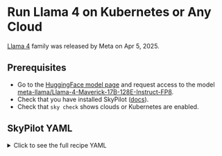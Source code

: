 
<!-- $REMOVE -->
# Run Llama 4 on Kubernetes or Any Cloud
<!-- $END_REMOVE -->
<!-- $UNCOMMENT# Vision Llama 3.2 -->


[Llama 4](https://ai.meta.com/blog/llama-4-multimodal-intelligence/) family was released by Meta on Apr 5, 2025.


## Prerequisites

- Go to the [HuggingFace model page](https://huggingface.co/meta-llama/) and request access to the model [meta-llama/Llama-4-Maverick-17B-128E-Instruct-FP8](https://huggingface.co/meta-llama/Llama-4-Maverick-17B-128E-Instruct-FP8).
- Check that you have installed SkyPilot ([docs](https://docs.skypilot.co/en/latest/getting-started/installation.html)).
- Check that `sky check` shows clouds or Kubernetes are enabled.

## SkyPilot YAML

<details>
<summary>Click to see the full recipe YAML</summary>

```yaml
envs:
  MODEL_NAME: meta-llama/Llama-4-Maverick-17B-128E-Instruct-FP8
  # MODEL_NAME: meta-llama/Llama-3.2-3B-Vision
  HF_TOKEN: # TODO: Fill with your own huggingface token, or use --env to pass.

service:
  replicas: 2
  # An actual request for readiness probe.
  readiness_probe:
    path: /v1/chat/completions
    post_data:
      model: $MODEL_NAME
      messages:
        - role: user
          content: Hello! What is your name?
      max_tokens: 1

resources:
  accelerators: { H100:8, H200:8, B100:8, B200:8, GB200:8 }
  cpus: 32+
  disk_size: 512  # Ensure model checkpoints can fit.
  disk_tier: best
  ports: 8081  # Expose to internet traffic.

setup: |
  uv pip install vllm>0.8.2

run: |
  echo 'Starting vllm api server...'

  vllm serve $MODEL_NAME \
    --port 8081 \
    --tensor-parallel-size $SKYPILOT_NUM_GPUS_PER_NODE \
    --max-model-len 430000

```

Wait until the model is ready (this can take 10+ minutes).

🎉 **Congratulations!** 🎉 You have now launched the Llama 4 Maverick Instruct LLM on your infra.

### Chat with Llama 4 Maverick with OpenAI API

To curl `/v1/chat/completions`:
```console
ssh -L 8081:localhost:8081 llama4

curl http://localhost:8081/v1/chat/completions \
  -H "Content-Type: application/json" \
  -d '{
    "model": "meta-llama/Llama-4-Maverick-17B-128E-Instruct-FP8",
    "messages": [
      {
        "role": "system",
        "content": "You are a helpful assistant."
      },
      {
        "role": "user",
        "content": "Who are you?"
      }
    ]
  }' | jq .
```
Example outputs:
```console
...
```

To stop the instance:
```console
sky stop llama4
```

To shut down all resources:
```console
sky down llama4
```

## Serving Llama-4: scaling up with SkyServe


With no change to the YAML, launch a fully managed service on your infra:
```console
HF_TOKEN=xxx sky serve up llama4.yaml -n llama4 --env HF_TOKEN
```

Wait until the service is ready:
```console
watch -n10 sky serve status llama4
```

<details>
<summary>Example outputs:</summary>

```console
Services
NAME  VERSION  UPTIME  STATUS  REPLICAS  ENDPOINT
llama4  1        35s     READY   2/2       xx.yy.zz.100:30001

Service Replicas
SERVICE_NAME  ID  VERSION  IP            LAUNCHED     RESOURCES                       STATUS  REGION
llama4          1   1        xx.yy.zz.121  18 mins ago  1x GCP([Spot]{'H100': 8})  READY   us-east4
llama4          2   1        xx.yy.zz.245  18 mins ago  1x GCP([Spot]{'H100': 8})  READY   us-east4
```
</details>


Get a single endpoint that load-balances across replicas:
```console
ENDPOINT=$(sky serve status --endpoint llama4)
```

> **Tip:** SkyServe fully manages the lifecycle of your replicas. For example, if a spot replica is preempted, the controller will automatically replace it. This significantly reduces the operational burden while saving costs.

To curl the endpoint:
```console
curl http://$ENDPOINT/v1/chat/completions \
    -H 'Content-Type: application/json' \
    -H 'Authorization: Bearer token' \
    --data '{
        "model": "meta-llama/Llama-4-Maverick-17B-128E-Instruct-FP8",
        "messages": [
        {
            "role": "user",
            "content": [
                {"type" : "text", "text": "Covert this logo to ASCII art"},
                {"type": "image_url", "image_url": {"url": "https://pbs.twimg.com/profile_images/1584596138635632640/HWexMoH5_400x400.jpg"}}
            ]
        }],
        "max_tokens": 2048
    }' | jq .
```

To shut down all resources:
```console
sky serve down llama4
```

See more details in [SkyServe docs](https://docs.skypilot.co/en/latest/serving/sky-serve.html).

